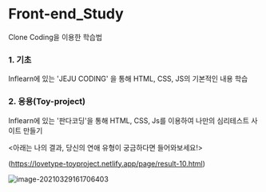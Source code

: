 # Front-end_Study

Clone Coding을 이용한 학습법



### 1. 기초

Inflearn에 있는 'JEJU CODING' 을 통해 HTML, CSS, JS의 기본적인 내용 학습



### 2. 응용(Toy-project)

Inflearn에 있는 '판다코딩'을 통해 HTML, CSS, Js를 이용하여 나만의 심리테스트 사이트 만들기

<아래는 나의 결과, 당신의 연애 유형이 궁금하다면 들어와보세요!>

(https://lovetype-toyproject.netlify.app/page/result-10.html)

![image-20210329161706403](C:\Users\이강현\AppData\Roaming\Typora\typora-user-images\image-20210329161706403.png)